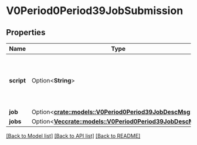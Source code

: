 # V0Period0Period39JobSubmission

## Properties

Name | Type | Description | Notes
------------ | ------------- | ------------- | -------------
**script** | Option<**String**> | Executable script (full contents) to run in batch step for all job components | [optional]
**job** | Option<[**crate::models::V0Period0Period39JobDescMsg**](v0.0.39_job_desc_msg.md)> |  | [optional]
**jobs** | Option<[**Vec<crate::models::V0Period0Period39JobDescMsg>**](v0.0.39_job_desc_msg.md)> |  | [optional]

[[Back to Model list]](../README.md#documentation-for-models) [[Back to API list]](../README.md#documentation-for-api-endpoints) [[Back to README]](../README.md)


